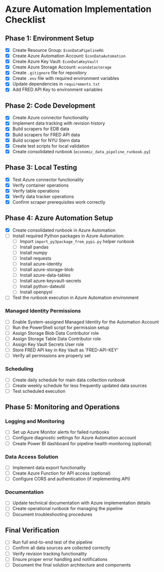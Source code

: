 # Azure Automation Implementation Checklist

## Phase 1: Environment Setup

- [x] Create Resource Group: `EconDataPipelineRG`
- [x] Create Azure Automation Account: `EconDataAutomation`
- [x] Create Azure Key Vault: `EconDataKeyVault`
- [x] Create Azure Storage Account: `econdatastorage`
- [x] Create `.gitignore` file for repository
- [x] Create `.env` file with required environment variables
- [x] Update dependencies in `requirements.txt`
- [x] Add FRED API Key to environment variables

## Phase 2: Code Development

- [x] Create Azure connector functionality
- [x] Implement data tracking with revision history
- [x] Build scrapers for EDB data
- [x] Build scrapers for FRED API data
- [x] Build scraper for NYU Stern data
- [x] Create test scripts for local validation
- [x] Create consolidated runbook (`economic_data_pipeline_runbook.py`)

## Phase 3: Local Testing

- [x] Test Azure connector functionality
- [x] Verify container operations
- [x] Verify table operations
- [x] Verify data tracker operations
- [x] Confirm scraper prerequisites work correctly

## Phase 4: Azure Automation Setup

- [x] Create consolidated runbook in Azure Automation
- [ ] Install required Python packages in Azure Automation:
  - [ ] Import `import_py3package_from_pypi.py` helper runbook
  - [ ] Install pandas
  - [ ] Install numpy
  - [ ] Install requests
  - [ ] Install azure-identity
  - [ ] Install azure-storage-blob
  - [ ] Install azure-data-tables
  - [ ] Install azure-keyvault-secrets
  - [ ] Install python-dateutil
  - [ ] Install openpyxl
- [ ] Test the runbook execution in Azure Automation environment

### Managed Identity Permissions

- [ ] Enable System-assigned Managed Identity for the Automation Account
- [ ] Run the PowerShell script for permission setup
- [ ] Assign Storage Blob Data Contributor role
- [ ] Assign Storage Table Data Contributor role
- [ ] Assign Key Vault Secrets User role
- [ ] Store FRED API key in Key Vault as 'FRED-API-KEY'
- [ ] Verify all permissions are properly set

### Scheduling

- [ ] Create daily schedule for main data collection runbook
- [ ] Create weekly schedule for less frequently updated data sources
- [ ] Test scheduled execution

## Phase 5: Monitoring and Operations

### Logging and Monitoring

- [ ] Set up Azure Monitor alerts for failed runbooks
- [ ] Configure diagnostic settings for Azure Automation account
- [ ] Create Power BI dashboard for pipeline health monitoring (optional)

### Data Access Solution

- [ ] Implement data export functionality
- [ ] Create Azure Function for API access (optional)
- [ ] Configure CORS and authentication (if implementing API)

### Documentation

- [ ] Update technical documentation with Azure implementation details
- [ ] Create operational runbook for managing the pipeline
- [ ] Document troubleshooting procedures

## Final Verification

- [ ] Run full end-to-end test of the pipeline
- [ ] Confirm all data sources are collected correctly
- [ ] Verify revision tracking functionality
- [ ] Ensure proper error handling and notifications
- [ ] Document the final solution architecture and components